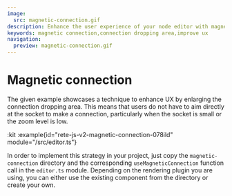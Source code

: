 ```yaml
---
image:
  src: magnetic-connection.gif
description: Enhance the user experience of your node editor with magnetic connection. This technique enlarges the connection dropping area, making it easier to connect sockets even when they are small or the zoom level is low
keywords: magnetic connection,connection dropping area,improve ux
navigation:
  preview: magnetic-connection.gif
---
```


# Magnetic connection

The given example showcases a technique to enhance UX by enlarging the connection dropping area. This means that users do not have to aim directly at the socket to make a connection, particularly when the socket is small or the zoom level is low.

:kit
:example{id="rete-js-v2-magnetic-connection-078ild" module="/src/editor.ts"}

In order to implement this strategy in your project, just copy the `magnetic-connection` directory and the corresponding `useMagneticConnection` function call in the `editor.ts` module. Depending on the rendering plugin you are using, you can either use the existing component from the directory or create your own.
